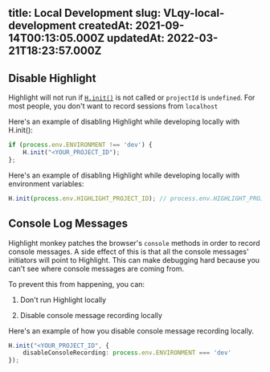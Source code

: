 
title: Local Development
slug: VLqy-local-development
createdAt: 2021-09-14T00:13:05.000Z
updatedAt: 2022-03-21T18:23:57.000Z
---

## Disable Highlight

Highlight will not run if [`H.init()`](docId\:yo4FQx3odAtsQsbZOuG_m) is not called or `projectId` is `undefined`. For most people, you don't want to record sessions from `localhost`

Here's an example of disabling Highlight while developing locally with H.init():

```javascript
if (process.env.ENVIRONMENT !== 'dev') {
    H.init("<YOUR_PROJECT_ID");
};
```

Here's an example of disabling Highlight while developing locally with environment variables:

```javascript
H.init(process.env.HIGHLIGHT_PROJECT_ID); // process.env.HIGHLIGHT_PROJECT_ID is undefined.
```

## Console Log Messages

Highlight monkey patches the browser's `console` methods in order to record console messages. A side effect of this is that all the console messages' initiators will point to Highlight. This can make debugging hard because you can't see where console messages are coming from.

To prevent this from happening, you can:

1.  Don't run Highlight locally

2.  Disable console message recording locally

Here's an example of how you disable console message recording locally.

```typescript
H.init("<YOUR_PROJECT_ID", {
    disableConsoleRecording: process.env.ENVIRONMENT === 'dev'
});
```


